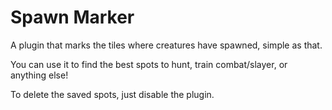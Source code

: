 # Spawn Marker
A plugin that marks the tiles where creatures have spawned, simple as that.

You can use it to find the best spots to hunt, train combat/slayer, or anything else!

 To delete the saved spots, just disable the plugin.